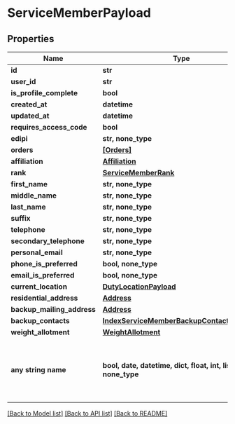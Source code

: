 # ServiceMemberPayload


## Properties
Name | Type | Description | Notes
------------ | ------------- | ------------- | -------------
**id** | **str** |  | 
**user_id** | **str** |  | 
**is_profile_complete** | **bool** |  | 
**created_at** | **datetime** |  | 
**updated_at** | **datetime** |  | 
**requires_access_code** | **bool** |  | 
**edipi** | **str, none_type** |  | [optional] 
**orders** | [**[Orders]**](Orders.md) |  | [optional] 
**affiliation** | [**Affiliation**](Affiliation.md) |  | [optional] 
**rank** | [**ServiceMemberRank**](ServiceMemberRank.md) |  | [optional] 
**first_name** | **str, none_type** |  | [optional] 
**middle_name** | **str, none_type** |  | [optional] 
**last_name** | **str, none_type** |  | [optional] 
**suffix** | **str, none_type** |  | [optional] 
**telephone** | **str, none_type** |  | [optional] 
**secondary_telephone** | **str, none_type** |  | [optional] 
**personal_email** | **str, none_type** |  | [optional] 
**phone_is_preferred** | **bool, none_type** |  | [optional] 
**email_is_preferred** | **bool, none_type** |  | [optional] 
**current_location** | [**DutyLocationPayload**](DutyLocationPayload.md) |  | [optional] 
**residential_address** | [**Address**](Address.md) |  | [optional] 
**backup_mailing_address** | [**Address**](Address.md) |  | [optional] 
**backup_contacts** | [**IndexServiceMemberBackupContactsPayload**](IndexServiceMemberBackupContactsPayload.md) |  | [optional] 
**weight_allotment** | [**WeightAllotment**](WeightAllotment.md) |  | [optional] 
**any string name** | **bool, date, datetime, dict, float, int, list, str, none_type** | any string name can be used but the value must be the correct type | [optional]

[[Back to Model list]](../README.md#documentation-for-models) [[Back to API list]](../README.md#documentation-for-api-endpoints) [[Back to README]](../README.md)


